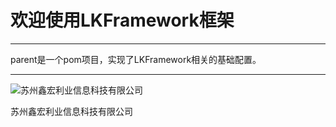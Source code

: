 # 欢迎使用LKFramework框架

------

parent是一个pom项目，实现了LKFramework相关的基础配置。

------
![苏州鑫宏利业信息科技有限公司](https://avatars2.githubusercontent.com/u/30554748?v=4&s=200=400x400)

苏州鑫宏利业信息科技有限公司


